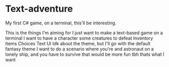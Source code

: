 # Text-adventure
My first C# game, on a terminal, this'll be interesting.

This is the things I'm aiming for
I just want to make a text-based game on a terminal
I want to have a character
some creatures to defeat
Inventory
Items
Choices
Text UI
Idk about the theme, but I'll go with the default fantasy theme
I want to do a scenario where you're and astronaut on a lonely ship, and you have to survive
that would be more fun tbh
thats what I want
